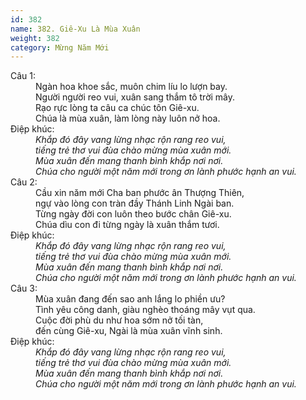 ```yaml
---
id: 382
name: 382. Giê-Xu Là Mùa Xuân
weight: 382
category: Mừng Năm Mới
---
```

<dl><dt>Câu 1:</dt><dd data-verse="1">Ngàn hoa khoe sắc, muôn chim líu lo lượn bay. <br/>Người người reo vui, xuân sang thắm tô trời mây. <br/>Rạo rực lòng ta câu ca chúc tôn Giê-xu. <br/>Chúa là mùa xuân, làm lòng này luôn nở hoa. </dd><dt>Điệp khúc:</dt><dd data-chorus="1"><em>Khắp đó đây vang lừng nhạc rộn rang reo vui, <br/>tiếng trẻ thơ vui đùa chào mừng mùa xuân mới. <br/>Mùa xuân đến mang thanh bình khắp nơi nơi. <br/>Chúa cho người một năm mới trong ơn lành phước hạnh an vui. </em></dd><dt>Câu 2:</dt><dd data-verse="2">Cầu xin năm mới Cha ban phước ân Thượng Thiên, <br/>ngự vào lòng con tràn đầy Thánh Linh Ngài ban. <br/>Từng ngày đời con luôn theo bước chân Giê-xu. <br/>Chúa dìu con đi từng ngày là xuân thắm tươi. </dd><dt>Điệp khúc:</dt><dd data-chorus="1"><em>Khắp đó đây vang lừng nhạc rộn rang reo vui, <br/>tiếng trẻ thơ vui đùa chào mừng mùa xuân mới. <br/>Mùa xuân đến mang thanh bình khắp nơi nơi. <br/>Chúa cho người một năm mới trong ơn lành phước hạnh an vui. </em></dd><dt>Câu 3:</dt><dd data-verse="3">Mùa xuân đang đến sao anh lắng lo phiền ưu? <br/>Tình yêu công danh, giàu nghèo thoáng mây vụt qua. <br/>Cuộc đời phù du như hoa sớm nở tối tàn, <br/>đến cùng Giê-xu, Ngài là mùa xuân vĩnh sinh. </dd><dt>Điệp khúc:</dt><dd data-chorus="1"><em>Khắp đó đây vang lừng nhạc rộn rang reo vui, <br/>tiếng trẻ thơ vui đùa chào mừng mùa xuân mới. <br/>Mùa xuân đến mang thanh bình khắp nơi nơi. <br/>Chúa cho người một năm mới trong ơn lành phước hạnh an vui. </em></dd></dl>
